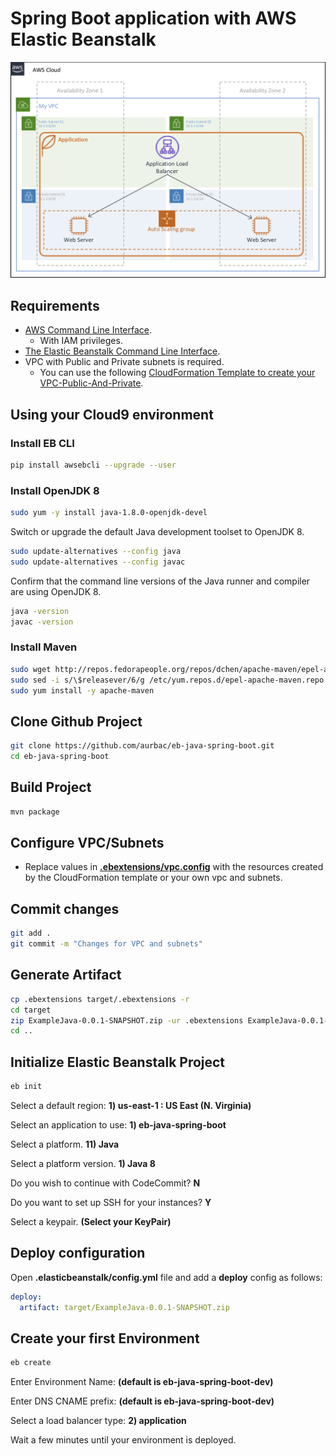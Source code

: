 # Spring Boot application with AWS Elastic Beanstalk

![Diagram](images/diagram.png)

## Requirements

* [AWS Command Line Interface](https://aws.amazon.com/cli/).
    - With IAM privileges.
* [The Elastic Beanstalk Command Line Interface](https://docs.aws.amazon.com/elasticbeanstalk/latest/dg/eb-cli3.html).
* VPC with Public and Private subnets is required.
    - You can use the following [CloudFormation Template to create your VPC-Public-And-Private](https://raw.githubusercontent.com/aurbac/msg-app-backend/master/vpc/AURBAC-VPC-Public-And-Private.json).

## Using your Cloud9 environment

### Install EB CLI 

``` bash
pip install awsebcli --upgrade --user
```

### Install OpenJDK 8

``` bash
sudo yum -y install java-1.8.0-openjdk-devel
```

Switch or upgrade the default Java development toolset to OpenJDK 8.

``` bash
sudo update-alternatives --config java
sudo update-alternatives --config javac
```

Confirm that the command line versions of the Java runner and compiler are using OpenJDK 8.

``` bash
java -version
javac -version
```

### Install Maven

``` bash
sudo wget http://repos.fedorapeople.org/repos/dchen/apache-maven/epel-apache-maven.repo -O /etc/yum.repos.d/epel-apache-maven.repo
sudo sed -i s/\$releasever/6/g /etc/yum.repos.d/epel-apache-maven.repo
sudo yum install -y apache-maven
```

## Clone Github Project

``` bash
git clone https://github.com/aurbac/eb-java-spring-boot.git
cd eb-java-spring-boot
```

## Build Project

``` bash
mvn package
```

## Configure VPC/Subnets

* Replace values in [**.ebextensions/vpc.config**](.ebextensions/vpc.config) with the resources created by the CloudFormation template or your own vpc and subnets.

## Commit changes

``` bash
git add .
git commit -m "Changes for VPC and subnets"
```

## Generate Artifact

``` bash
cp .ebextensions target/.ebextensions -r
cd target
zip ExampleJava-0.0.1-SNAPSHOT.zip -ur .ebextensions ExampleJava-0.0.1-SNAPSHOT.jar
cd ..
```

## Initialize Elastic Beanstalk Project

``` bash
eb init
```

Select a default region: **1) us-east-1 : US East (N. Virginia)**


Select an application to use: **1) eb-java-spring-boot**


Select a platform. **11) Java**


Select a platform version. **1) Java 8**


Do you wish to continue with CodeCommit? **N**


Do you want to set up SSH for your instances? **Y**


Select a keypair. **(Select your KeyPair)**


## Deploy configuration    

Open **.elasticbeanstalk/config.yml** file and add a **deploy** config as follows:

``` yaml
deploy:
  artifact: target/ExampleJava-0.0.1-SNAPSHOT.zip
```

## Create your first Environment


``` bash
eb create
```

Enter Environment Name: **(default is eb-java-spring-boot-dev)**


Enter DNS CNAME prefix: **(default is eb-java-spring-boot-dev)**


Select a load balancer type: **2) application**


Wait a few minutes until your environment is deployed.
